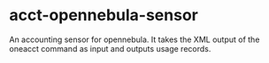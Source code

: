 acct-opennebula-sensor
======================

An accounting sensor for opennebula. It takes the XML output of the oneacct command as input and outputs usage records.
